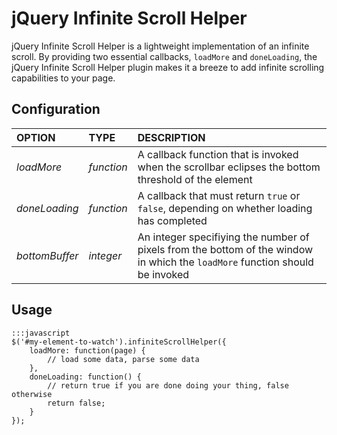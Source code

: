 jQuery Infinite Scroll Helper
=============================

jQuery Infinite Scroll Helper is a lightweight implementation of an infinite scroll.  By providing two essential callbacks, `loadMore` and `doneLoading`, the jQuery Infinite Scroll Helper plugin makes it a breeze to add infinite scrolling capabilities to your page.

Configuration
-------------

| OPTION 	      	| TYPE		          	| DESCRIPTION	   	|
|:-----------------	|:---------------------	|:-----------------	|
| *loadMore*        | _function_        	| A callback function that is invoked when the scrollbar eclipses the bottom threshold of the element|
| *doneLoading*     | _function_        	| A callback that must return `true` or `false`, depending on whether loading has completed|
| *bottomBuffer*    | _integer_         	| An integer specifiying the number of pixels from the bottom of the window in which the `loadMore` function should be invoked|

Usage
------

	:::javascript
	$('#my-element-to-watch').infiniteScrollHelper({
		loadMore: function(page) {
			// load some data, parse some data
		},
		doneLoading: function() {
			// return true if you are done doing your thing, false otherwise
			return false;
		}
	});